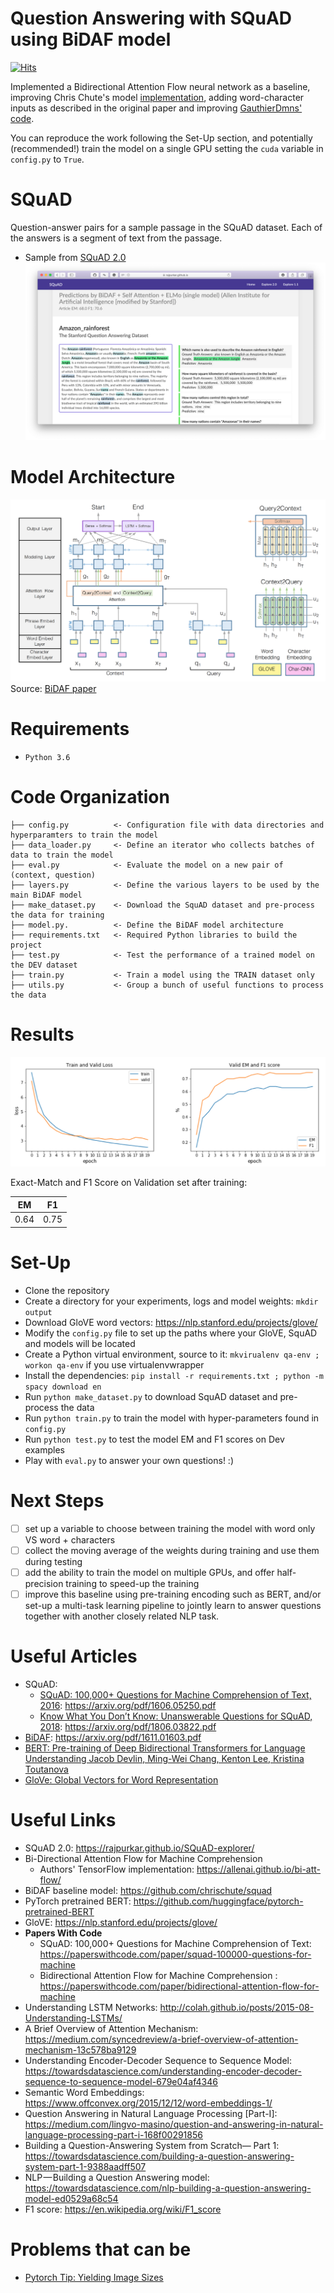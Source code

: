 # Question Answering with SQuAD using BiDAF model

[![Hits](https://hits.seeyoufarm.com/api/count/incr/badge.svg?url=https%3A%2F%2Fgithub.com%2FElizaLo%2FQuestion-Answering-based-on-SQuAD&count_bg=%234004B4&title_bg=%23A7A7B0&icon=python.svg&icon_color=%23E7E7E7&title=Profile+Views&edge_flat=false)](https://hits.seeyoufarm.com)

Implemented a Bidirectional Attention Flow neural network as a baseline, improving Chris Chute's model [implementation](https://github.com/chrischute/squad/blob/master/layers.py), adding word-character inputs as described in the original paper and improving [GauthierDmns' code](https://github.com/GauthierDmn/question_answering).

You can reproduce the work following the Set-Up section, and potentially (recommended!) train the model on a single GPU setting the `cuda` variable in `config.py` to `True`.

# SQuAD 

Question-answer pairs for a sample passage in the SQuAD dataset. Each of the answers is a segment of text from the passage.
- Sample from [SQuAD 2.0](https://rajpurkar.github.io/SQuAD-explorer/)
![SQuAD-2](SQuAD-2.png)

# Model Architecture

![BiDAF Architecture](bidaf-architecture.png)
Source: [BiDAF paper](https://arxiv.org/abs/1611.01603)

# Requirements

- `Python 3.6`

# Code Organization

    ├── config.py          <- Configuration file with data directories and hyperparamters to train the model
    ├── data_loader.py     <- Define an iterator who collects batches of data to train the model
    ├── eval.py            <- Evaluate the model on a new pair of (context, question)
    ├── layers.py          <- Define the various layers to be used by the main BiDAF model
    ├── make_dataset.py    <- Download the SquAD dataset and pre-process the data for training
    ├── model.py.          <- Define the BiDAF model architecture
    ├── requirements.txt   <- Required Python libraries to build the project
    ├── test.py            <- Test the performance of a trained model on the DEV dataset
    ├── train.py           <- Train a model using the TRAIN dataset only
    ├── utils.py           <- Group a bunch of useful functions to process the data

# Results

![Loss and Metrics](loss-and-metrics.png)

Exact-Match and F1 Score on Validation set after training:

| EM  | F1  |
| ----|:---:|
| 0.64| 0.75|

# Set-Up

* Clone the repository
* Create a directory for your experiments, logs and model weights: `mkdir output`
* Download GloVE word vectors: https://nlp.stanford.edu/projects/glove/
* Modify the `config.py` file to set up the paths where your GloVE, SquAD and models will be located
* Create a Python virtual environment, source to it: `mkvirualenv qa-env ; workon qa-env` if you use virtualenvwrapper
* Install the dependencies: `pip install -r requirements.txt ; python -m spacy download en`
* Run `python make_dataset.py` to download SquAD dataset and pre-process the data
* Run `python train.py` to train the model with hyper-parameters found in `config.py`
* Run `python test.py` to test the model EM and F1 scores on Dev examples
* Play with `eval.py` to answer your own questions! :)

# Next Steps
 
- [ ] set up a variable to choose between training the model with word only VS word + characters
- [ ] collect the moving average of the weights during training and use them during testing
- [ ] add the ability to train the model on multiple GPUs, and offer half-precision training to speed-up the training
- [ ] improve this baseline using pre-training encoding such as BERT, and/or set-up a multi-task learning pipeline to jointly learn to answer questions together with another closely related NLP task.

# Useful Articles 

- SQuAD:
  - [SQuAD: 100,000+ Questions for Machine Comprehension of Text, 2016](https://arxiv.org/abs/1606.05250): https://arxiv.org/pdf/1606.05250.pdf
  - [Know What You Don’t Know: Unanswerable Questions for SQuAD, 2018](https://arxiv.org/abs/1806.03822): https://arxiv.org/pdf/1806.03822.pdf
- [BiDAF](https://arxiv.org/abs/1611.01603): https://arxiv.org/pdf/1611.01603.pdf
- [BERT: Pre-training of Deep Bidirectional Transformers for Language Understanding
Jacob Devlin, Ming-Wei Chang, Kenton Lee, Kristina Toutanova](https://arxiv.org/abs/1810.04805)
- [GloVe: Global Vectors for Word Representation](https://nlp.stanford.edu/pubs/glove.pdf)

# Useful Links

* SQuAD 2.0: https://rajpurkar.github.io/SQuAD-explorer/
* Bi-Directional Attention Flow for Machine Comprehension
    - Authors' TensorFlow implementation: https://allenai.github.io/bi-att-flow/
* BiDAF baseline model: https://github.com/chrischute/squad
* PyTorch pretrained BERT: https://github.com/huggingface/pytorch-pretrained-BERT
* GloVE: https://nlp.stanford.edu/projects/glove/
* **Papers With Code** 
    - SQuAD: 100,000+ Questions for Machine Comprehension of Text: https://paperswithcode.com/paper/squad-100000-questions-for-machine
    - Bidirectional Attention Flow for Machine Comprehension : https://paperswithcode.com/paper/bidirectional-attention-flow-for-machine
* Understanding LSTM Networks: http://colah.github.io/posts/2015-08-Understanding-LSTMs/
* A Brief Overview of Attention Mechanism: https://medium.com/syncedreview/a-brief-overview-of-attention-mechanism-13c578ba9129
* Understanding Encoder-Decoder Sequence to Sequence Model: https://towardsdatascience.com/understanding-encoder-decoder-sequence-to-sequence-model-679e04af4346
* Semantic Word Embeddings: https://www.offconvex.org/2015/12/12/word-embeddings-1/
* Question Answering in Natural Language Processing [Part-I]: https://medium.com/lingvo-masino/question-and-answering-in-natural-language-processing-part-i-168f00291856
* Building a Question-Answering System from Scratch— Part 1: https://towardsdatascience.com/building-a-question-answering-system-part-1-9388aadff507
* NLP — Building a Question Answering model: https://towardsdatascience.com/nlp-building-a-question-answering-model-ed0529a68c54
* F1 score: https://en.wikipedia.org/wiki/F1_score

# Problems that can be

- [Pytorch Tip: Yielding Image Sizes](https://medium.com/@yvanscher/pytorch-tip-yielding-image-sizes-6a776eb4115b)
